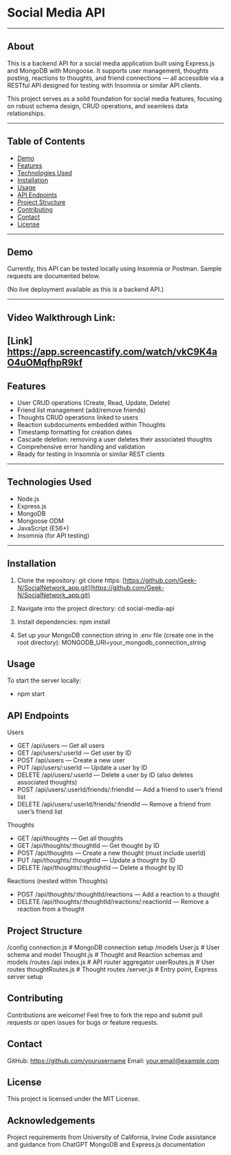 # Social Media API

---

## About

This is a backend API for a social media application built using Express.js and MongoDB with Mongoose. It supports user management, thoughts posting, reactions to thoughts, and friend connections — all accessible via a RESTful API designed for testing with Insomnia or similar API clients.

This project serves as a solid foundation for social media features, focusing on robust schema design, CRUD operations, and seamless data relationships.

---

## Table of Contents

- [Demo](#demo)  
- [Features](#features)  
- [Technologies Used](#technologies-used)  
- [Installation](#installation)  
- [Usage](#usage)  
- [API Endpoints](#api-endpoints)  
- [Project Structure](#project-structure)  
- [Contributing](#contributing)  
- [Contact](#contact)  
- [License](#license)  

---

## Demo

Currently, this API can be tested locally using Insomnia or Postman. Sample requests are documented below.  

(No live deployment available as this is a backend API.)

---

## Video Walkthrough Link:

[Link] https://app.screencastify.com/watch/vkC9K4aO4uOMqfhpR9kf
---

## Features

- User CRUD operations (Create, Read, Update, Delete)  
- Friend list management (add/remove friends)  
- Thoughts CRUD operations linked to users  
- Reaction subdocuments embedded within Thoughts  
- Timestamp formatting for creation dates  
- Cascade deletion: removing a user deletes their associated thoughts  
- Comprehensive error handling and validation  
- Ready for testing in Insomnia or similar REST clients  

---

## Technologies Used

- Node.js  
- Express.js  
- MongoDB  
- Mongoose ODM  
- JavaScript (ES6+)  
- Insomnia (for API testing)  

---

## Installation

1. Clone the repository:
git clone https: [https://github.com/Geek-N/SocialNetwork_app.git](https://github.com/Geek-N/SocialNetwork_app.git)

2. Navigate into the project directory:
cd social-media-api

3. Install dependencies:
npm install

4. Set up your MongoDB connection string in .env file (create one in the root directory):
MONGODB_URI=your_mongodb_connection_string

## Usage
To start the server locally:
- npm start

## API Endpoints

Users
- GET /api/users — Get all users
- GET /api/users/:userId — Get user by ID
- POST /api/users — Create a new user
- PUT /api/users/:userId — Update a user by ID
- DELETE /api/users/:userId — Delete a user by ID (also deletes associated thoughts)
- POST /api/users/:userId/friends/:friendId — Add a friend to user’s friend list
- DELETE /api/users/:userId/friends/:friendId — Remove a friend from user’s friend list

Thoughts
- GET /api/thoughts — Get all thoughts
- GET /api/thoughts/:thoughtId — Get thought by ID
- POST /api/thoughts — Create a new thought (must include userId)
- PUT /api/thoughts/:thoughtId — Update a thought by ID
- DELETE /api/thoughts/:thoughtId — Delete a thought by ID

Reactions (nested within Thoughts)
- POST /api/thoughts/:thoughtId/reactions — Add a reaction to a thought
- DELETE /api/thoughts/:thoughtId/reactions/:reactionId — Remove a reaction from a thought

## Project Structure
/config
  connection.js           # MongoDB connection setup
/models
  User.js                 # User schema and model
  Thought.js              # Thought and Reaction schemas and models
/routes
  /api
    index.js              # API router aggregator
    userRoutes.js         # User routes
    thoughtRoutes.js      # Thought routes
/server.js                # Entry point, Express server setup

## Contributing
Contributions are welcome! Feel free to fork the repo and submit pull requests or open issues for bugs or feature requests.

## Contact 
GitHub: https://github.com/yourusername
Email: your.email@example.com

## License
This project is licensed under the MIT License.

## Acknowledgements
Project requirements from University of California, Irvine
Code assistance and guidance from ChatGPT
MongoDB and Express.js documentation

